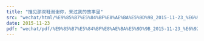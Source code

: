 ```yaml
---
title: "撞见那双鞋谢谢你，来过我的故事里"
src: "wechat/html/%E9%85%B7%E5%84%BF%E8%AE%BA%E5%9D%9B_2015-11-23_%E6%92%9E%E8%A7%81%E9%82%A3%E5%8F%8C%E9%9E%8B%E8%B0%A2%E8%B0%A2%E4%BD%A0%EF%BC%8C%E6%9D%A5%E8%BF%87%E6%88%91%E7%9A%84%E6%95%85%E4%BA%8B%E9%87%8C.html"
date: 2015-11-23
pdf: "wechat/pdf/%E9%85%B7%E5%84%BF%E8%AE%BA%E5%9D%9B_2015-11-23_%E6%92%9E%E8%A7%81%E9%82%A3%E5%8F%8C%E9%9E%8B%E8%B0%A2%E8%B0%A2%E4%BD%A0%EF%BC%8C%E6%9D%A5%E8%BF%87%E6%88%91%E7%9A%84%E6%95%85%E4%BA%8B%E9%87%8C.pdf"
---
```

